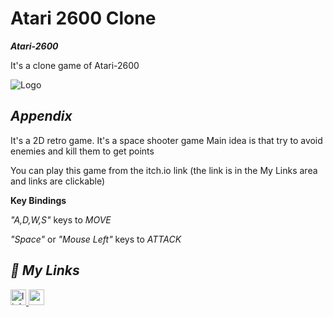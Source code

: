# Atari 2600 Clone
 
***Atari-2600***

It's a clone game of Atari-2600


![Logo](https://img.itch.zone/aW1hZ2UvMTg4ODc3My8xMTEwMDM1OS5naWY=/250x600/ejrPYP.gif)


## ***Appendix***

 It's a 2D retro game. It's a space shooter game Main idea is that try to avoid enemies and kill them to get points

 You can play this game from the itch.io link (the link is in the My Links area and links are clickable)

**Key Bindings**

*"A,D,W,S"* keys to *MOVE* 

*"Space"* or *"Mouse Left"* keys to *ATTACK*
## ***🔗 My Links***


 
 
<a href="https://linkedin.com/in/enginc4n" target="_blank">
<img src=https://img.shields.io/badge/linkedin-%231E77B5.svg?&style=for-the-badge&logo=linkedin&logoColor=white alt=linkedin style="margin-bottom: 5px;"height="25" />
<a href="https://enginc4n.itch.io/atari-2600-clone" target="_blank">
<img src=https://img.shields.io/badge/itchio-enginc4n-critical?logo=Itch.io height="25">
